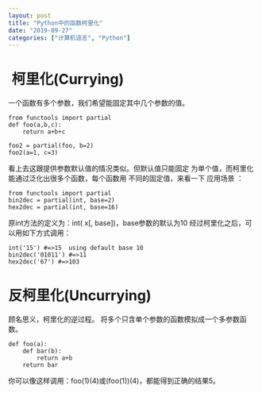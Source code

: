 ```yaml
---
layout: post
title: "Python中的函数柯里化"
date: "2019-09-27"
categories: ["计算机语言", "Python"]
---
```


#  柯里化(Currying)

一个函数有多个参数，我们希望能固定其中几个参数的值。

```
from functools import partial
def foo(a,b,c):
    return a+b+c
 
foo2 = partial(foo, b=2)
foo2(a=1, c=3)

```

看上去这跟提供参数默认值的情况类似。但默认值只能固定 为单个值，而柯里化能通过泛化出很多个函数，每个函数用 不同的固定值，来看一下 应用场景 ：

```
from functools import partial
bin2dec = partial(int, base=2)
hex2dec = partial(int, base=16)
```

原int方法的定义为：int( x\[, base\])，base参数的默认为10 经过柯里化之后，可以用如下方式调用：

```
int('15') #=>15  using default base 10
bin2dec('01011') #=>11
hex2dec('67') #=>103
```

# 反柯里化(Uncurrying)

顾名思义，柯里化的逆过程。 将多个只含单个参数的函数模拟成一个多参数函数。

```
def foo(a):
    def bar(b):
        return a+b
    return bar
```

你可以像这样调用：foo(1)(4)或(foo(1))(4)，都能得到正确的结果5。
